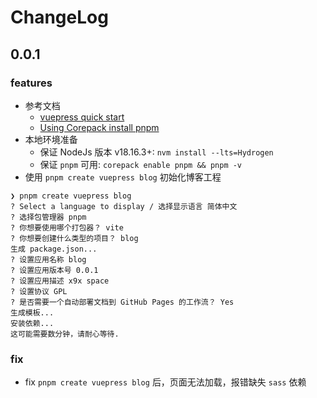 # ChangeLog

## 0.0.1

### features

- 参考文档
    - [vuepress quick start](https://vuepress.vuejs.org/zh/guide/getting-started.html)
    - [Using Corepack install pnpm](https://pnpm.io/installation#using-corepack)
- 本地环境准备
    - 保证 NodeJs 版本 v18.16.3+: `nvm install --lts=Hydrogen`
    - 保证 `pnpm` 可用: `corepack enable pnpm && pnpm -v`
- 使用 `pnpm create vuepress blog` 初始化博客工程

```
❯ pnpm create vuepress blog
? Select a language to display / 选择显示语言 简体中文
? 选择包管理器 pnpm
? 你想要使用哪个打包器？ vite
? 你想要创建什么类型的项目？ blog
生成 package.json...
? 设置应用名称 blog
? 设置应用版本号 0.0.1
? 设置应用描述 x9x space
? 设置协议 GPL
? 是否需要一个自动部署文档到 GitHub Pages 的工作流？ Yes
生成模板...
安装依赖...
这可能需要数分钟，请耐心等待.
```

### fix

- fix `pnpm create vuepress blog` 后，页面无法加载，报错缺失 `sass` 依赖
